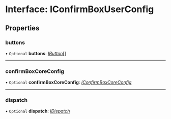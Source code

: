 # Interface: IConfirmBoxUserConfig

## Properties

### buttons

• `Optional` **buttons**: [*IButton*](#/documentation/Interface:%20IButton)[]

___

### confirmBoxCoreConfig

• `Optional` **confirmBoxCoreConfig**: [*IConfirmBoxCoreConfig*](#/documentation/Interface:%20IConfirmBoxCoreConfig)

___

### dispatch

• `Optional` **dispatch**: [*IDispatch*](#/documentation/Interface:%20IDispatch)
